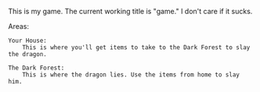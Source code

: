 This is my game. The current working title is "game." I don't care if it sucks.

Areas:

	Your House:
		This is where you'll get items to take to the Dark Forest to slay the dragon.

	The Dark Forest:
		This is where the dragon lies. Use the items from home to slay him.

